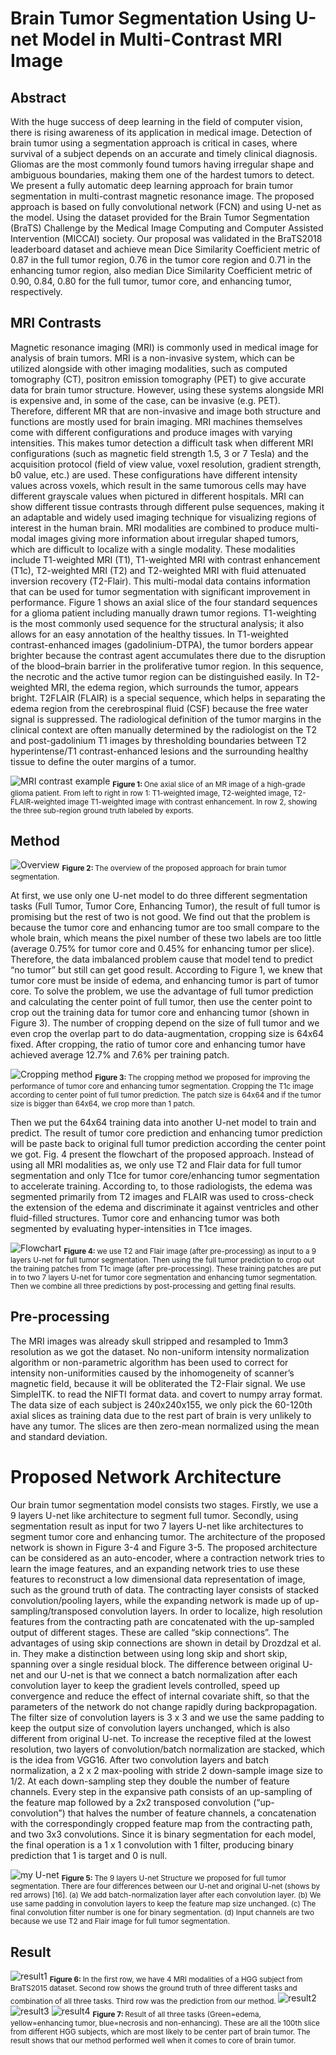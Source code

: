 # Brain Tumor Segmentation Using U-net Model in Multi-Contrast MRI Image

## Abstract

With the huge success of deep learning in the field of computer vision, there is rising awareness of its application in medical image. Detection of brain tumor using a segmentation approach is critical in cases, where survival of a subject depends on an accurate and timely clinical diagnosis. Gliomas are the most commonly found tumors having irregular shape and ambiguous boundaries, making them one of the hardest tumors to detect. We present a fully automatic deep learning approach for brain tumor segmentation in multi-contrast magnetic resonance image. The proposed approach is based on fully convolutional network (FCN) and using U-net as the model. Using the dataset provided for the Brain Tumor Segmentation (BraTS) Challenge by the Medical Image Computing and Computer Assisted Intervention (MICCAI) society. Our proposal was validated in the BraTS2018 leaderboard dataset and achieve mean Dice Similarity Coefficient metric of 0.87 in the full tumor region, 0.76 in the tumor core region and 0.71 in the enhancing tumor region, also median Dice Similarity Coefficient metric of 0.90, 0.84, 0.80 for the full tumor, tumor core, and enhancing tumor, respectively.

## MRI Contrasts
Magnetic resonance imaging (MRI) is commonly used in medical image for analysis of brain tumors. MRI is a non-invasive system, which can be utilized alongside with other imaging modalities, such as computed tomography (CT), positron emission tomography (PET) to give accurate data for brain tumor structure. However, using these systems alongside MRI is expensive and, in some of the case, can be invasive (e.g. PET). Therefore, different MR that are non-invasive and image both structure and functions are mostly used for brain imaging. MRI machines themselves come with different configurations and produce images with varying intensities. This makes tumor detection a difficult task when different MRI configurations (such as magnetic field strength 1.5, 3 or 7 Tesla) and the acquisition protocol (field of view value, voxel resolution, gradient strength, b0 value, etc.) are used. These configurations have different intensity values across voxels, which result in the same tumorous cells may have different grayscale values when pictured in different hospitals. MRI can show different tissue contrasts through different pulse sequences, making it an adaptable and widely used imaging technique for visualizing regions of interest in the human brain. MRI modalities are combined to produce multi-modal images giving more information about irregular shaped tumors, which are difficult to localize with a single modality. These modalities include T1-weighted MRI (T1), T1-weighted MRI with contrast enhancement (T1c), T2-weighted MRI (T2) and T2-weighted MRI with fluid attenuated inversion recovery (T2-Flair). This multi-modal data contains information that can be used for tumor segmentation with significant improvement in performance.
Figure 1 shows an axial slice of the four standard sequences for a glioma patient including manually drawn tumor regions. T1-weighting is the most commonly used sequence for the structural analysis; it also allows for an easy annotation of the healthy tissues. In T1-weighted contrast-enhanced images (gadolinium-DTPA), the tumor borders appear brighter because the contrast agent accumulates there due to the disruption of the blood–brain barrier in the proliferative tumor region. In this sequence, the necrotic and the active tumor region can be distinguished easily. In T2-weighted MRI, the edema region, which surrounds the tumor, appears bright. T2FLAIR (FLAIR) is a special sequence, which helps in separating the edema region from the cerebrospinal fluid (CSF) because the free water signal is suppressed. The radiological definition of the tumor margins in the clinical context are often manually determined by the radiologist on the T2 and post-gadolinium T1 images by thresholding boundaries between T2 hyperintense/T1 contrast-enhanced lesions and the surrounding healthy tissue to define the outer margins of a tumor.


<img alt="MRI contrast example" src="images/MRI.png">  
<sub><b>Figure 1: </b> One axial slice of an MR image of a high-grade glioma patient. From left to right in row 1: T1-weighted image, T2-weighted image, T2-FLAIR-weighted image T1-weighted image with contrast enhancement. In row 2, showing the three sub-region ground truth labeled by exports. </sub> 



## Method
<img alt="Overview" src="images/overview.png">  
<sub><b>Figure 2: </b> The overview of the proposed approach for brain tumor segmentation. </sub> 




At first, we use only one U-net model to do three different segmentation tasks (Full Tumor, Tumor Core, Enhancing Tumor), the result of full tumor is promising but the rest of two is not good. We find out that the problem is because the tumor core and enhancing tumor are too small compare to the whole brain, which means the pixel number of these two labels are too little (average 0.75% for tumor core and 0.45% for enhancing tumor per slice). Therefore, the data imbalanced problem cause that model tend to predict “no tumor” but still can get good result. According to Figure 1, we knew that tumor core must be inside of edema, and enhancing tumor is part of tumor core. To solve the problem, we use the advantage of full tumor prediction and calculating the center point of full tumor, then use the center point to crop out the training data for tumor core and enhancing tumor (shown in Figure 3). The number of cropping depend on the size of full tumor and we even crop the overlap part to do data-augmentation, cropping size is 64x64 fixed. After cropping, the ratio of tumor core and enhancing tumor have achieved average 12.7% and 7.6% per training patch.

<img alt="Cropping method" src="images/cropping.png">  
<sub><b>Figure 3: </b> The cropping method we proposed for improving the performance of tumor core and enhancing tumor segmentation. Cropping the T1c image according to center point of full tumor prediction. The patch size is 64x64 and if the tumor size is bigger than 64x64, we crop more than 1 patch. </sub> 





Then we put the 64x64 training data into another U-net model to train and predict. The result of tumor core prediction and enhancing tumor prediction will be paste back to original full tumor prediction according the center point we got. Fig. 4 present the flowchart of the proposed approach.  Instead of using all MRI modalities as, we only use T2 and Flair data for full tumor segmentation and only T1ce for tumor core/enhancing tumor segmentation to accelerate training. According to, to those radiologists, the edema was segmented primarily from T2 images and FLAIR was used to cross-check the extension of the edema and discriminate it against ventricles and other fluid-filled structures. Tumor core and enhancing tumor was both segmented by evaluating hyper-intensities in T1ce images.



<img alt="Flowchart" src="images/flowchart.png">  
<sub><b>Figure 4: </b> we use T2 and Flair image (after pre-processing) as input to a 9 layers U-net for full tumor segmentation. Then using the full tumor prediction to crop out the training patches from T1c image (after pre-processing). These training patches are put in to two 7 layers U-net for tumor core segmentation and enhancing tumor segmentation. Then we combine all three predictions by post-processing and getting final results. </sub> 



## Pre-processing
The MRI images was already skull stripped and resampled to 1mm3 resolution as we got the dataset. No non-uniform intensity normalization algorithm or non-parametric algorithm has been used to correct for intensity non-uniformities caused by the inhomogeneity of scanner’s magnetic field, because it will be obliterated the T2-Flair signal. We use SimpleITK. to read the NIFTI format data. and covert to numpy array format. The data size of each subject is 240x240x155, we only pick the 60-120th axial slices as training data due to the rest part of brain is very unlikely to have any tumor. The slices are then zero-mean normalized using the mean and standard deviation.


# Proposed Network Architecture
Our brain tumor segmentation model consists two stages. Firstly, we use a 9 layers U-net like architecture to segment full tumor. Secondly, using segmentation result as input for two 7 layers U-net like architectures to segment tumor core and enhancing tumor. The architecture of the proposed network is shown in Figure 3-4 and Figure 3-5. The proposed architecture can be considered as an auto-encoder, where a contraction network tries to learn the image features, and an expanding network tries to use these features to reconstruct a low dimensional data representation of image, such as the ground truth of data. The contracting layer consists of stacked convolution/pooling layers, while the expanding network is made up of up-sampling/transposed convolution layers. In order to localize, high resolution features from the contracting path are concatenated with the up-sampled output of different stages. These are called “skip connections”. The advantages of using skip connections are shown in detail by Drozdzal et al. in. They make a distinction between using long skip and short skip, spanning over a single residual block. The difference between original U-net and our U-net is that we connect a batch normalization after each convolution layer to keep the gradient levels controlled, speed up convergence and reduce the effect of internal covariate shift, so that the parameters of the network do not change rapidly during backpropagation.
	The filter size of convolution layers is 3 x 3 and we use the same padding to keep the output size of convolution layers unchanged, which is also different from original U-net. To increase the receptive filed at the lowest resolution, two layers of convolution/batch normalization are stacked, which is the idea from VGG16. After two convolution layers and batch normalization, a 2 x 2 max-pooling with stride 2 down-sample image size to 1/2. At each down-sampling step they double the number of feature channels. Every step in the expansive path consists of an up-sampling of the feature map followed by a 2x2 transposed convolution (“up-convolution”) that halves the number of feature channels, a concatenation with the correspondingly cropped feature map from the contracting path, and two 3x3 convolutions. Since it is binary segmentation for each model, the final operation is a 1 x 1 convolution with 1 filter, producing binary prediction that 1 is target and 0 is null.


<img alt="my U-net" src="images/my_unet.jpg">  
<sub><b>Figure 5: </b> The 9 layers U-net Structure we proposed for full tumor segmentation. There are four differences between our U-net and original U-net (shows by red arrows) [16]. (a) We add batch-normalization layer after each convolution layer. (b) We use same padding in convolution layers to keep the feature map size unchanged. (c) The final convolution filter number is one for binary segmentation. (d) Input channels are two because we use T2 and Flair image for full tumor segmentation. </sub> 

## Result

<img alt="result1" src="images/result1.png">  
<sub><b>Figure 6: </b> In the first row, we have 4 MRI modalities of a HGG subject from BraTS2015 dataset. Second row shows the ground truth of three different tasks and combination of all three tasks. Third row was the prediction from our method. </sub> 

<img alt="result2" src="images/result2.png">  

<img alt="result3" src="images/result3.png">  

<img alt="result4" src="images/result4.png">  
<sub><b>Figure 7: </b> Result of all three tasks (Green=edema, yellow=enhancing tumor, blue=necrosis and non-enhancing). These are all the 100th slice from different HGG subjects, which are most likely to be center part of brain tumor. The result shows that our method performed well when it comes to core of brain tumor. </sub> 
